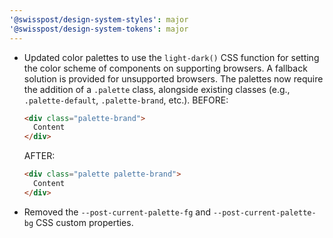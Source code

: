 ```yaml
---
'@swisspost/design-system-styles': major
'@swisspost/design-system-tokens': major
---
```


- Updated color palettes to use the `light-dark()` CSS function for setting the color scheme of components on supporting browsers. A fallback solution is provided for unsupported browsers. The palettes now require the addition of a `.palette` class, alongside existing classes (e.g., `.palette-default`, `.palette-brand`, etc.).
  BEFORE:
  ```html
  <div class="palette-brand">
    Content
  </div>
  ```
  AFTER:
  ```html
  <div class="palette palette-brand">
    Content
  </div>
  ```

- Removed the `--post-current-palette-fg` and `--post-current-palette-bg` CSS custom properties.
